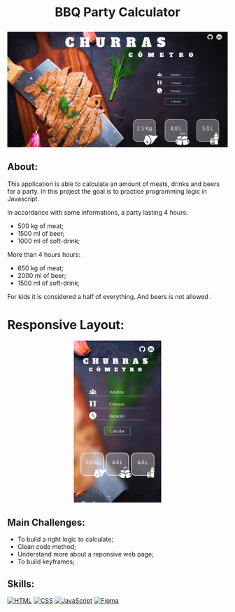 # <p align="center"> BBQ Party Calculator </p>

<p align="center">
  <img src="churrasPic.png" width="700px">
</p>

## About:
This application is able to calculate an amount of meats, drinks and beers for a party.
In this project the goal is to practice programming logic in Javascript.


In accordance with some informations, a party lasting 4 hours:

- 500 kg of meat;
- 1500 ml of beer;
- 1000 ml of soft-drink;

More than 4 hours hours:

- 650 kg of meat;
- 2000 ml of beer;
- 1500 ml of soft-drink;

For kids it is considered a half of everything. And beers is not allowed .

# Responsive Layout:
<p align="center">
  <img src="responsive.png" width="200px">
</p>

## Main Challenges:

- To build a right logic to calculate;
- Clean code method;
- Understand more about a reponsive web page;
- To build keyframes;

## Skills:

[![HTML](https://img.shields.io/badge/HTML-red?style=for-the-badge&logo=HTML5&labelColor=black)](https://github.com/JuniorMacedo91)
[![CSS](https://img.shields.io/badge/CSS3-blue?style=for-the-badge&logo=CSS3&labelColor=black)](https://github.com/JuniorMacedo91)
[![JavaScript](https://img.shields.io/badge/javascript-yellow?style=for-the-badge&logo=javascript&labelColor=black)](https://github.com/JuniorMacedo91)
[![Figma](https://img.shields.io/badge/figma-teal?style=for-the-badge&logo=figma&labelColor=black)](https://github.com/JuniorMacedo91)

